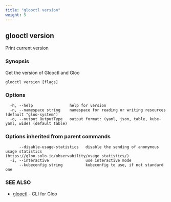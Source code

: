 ```yaml
---
title: "glooctl version"
weight: 5
---
```

## glooctl version

Print current version

### Synopsis

Get the version of Glooctl and Gloo

```
glooctl version [flags]
```

### Options

```
  -h, --help                help for version
  -n, --namespace string    namespace for reading or writing resources (default "gloo-system")
  -o, --output OutputType   output format: (yaml, json, table, kube-yaml, wide) (default table)
```

### Options inherited from parent commands

```
      --disable-usage-statistics   disable the sending of anonymous usage statistics (https://gloo.solo.io/observability/usage_statistics/)
  -i, --interactive                use interactive mode
      --kubeconfig string          kubeconfig to use, if not standard one
```

### SEE ALSO

* [glooctl](../glooctl)	 - CLI for Gloo

